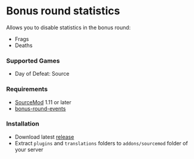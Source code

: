 # Bonus round statistics

Allows you to disable statistics in the bonus round:

* Frags
* Deaths

### Supported Games

* Day of Defeat: Source

### Requirements

* [SourceMod](https://www.sourcemod.net) 1.11 or later
* [bonus-round-events](https://github.com/dronelektron/bonus-round-events)

### Installation

* Download latest [release](https://github.com/dronelektron/bonus-round-statistics/releases)
* Extract `plugins` and `translations` folders to `addons/sourcemod` folder of your server
